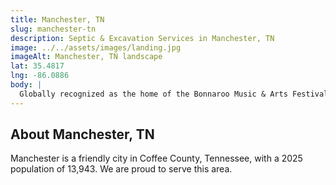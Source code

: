 ```yaml
---
title: Manchester, TN
slug: manchester-tn
description: Septic & Excavation Services in Manchester, TN
image: ../../assets/images/landing.jpg
imageAlt: Manchester, TN landscape
lat: 35.4817
lng: -86.0886
body: |
  Globally recognized as the home of the Bonnaroo Music & Arts Festival and with a growing residential population of over 12,800, Manchester offers a unique blend of vibrant event culture and community charm near attractions like Old Stone Fort State Archaeological Park. J.R. Outdoor Solutions serves local properties by providing essential Excavation & Site Prep and Land Clearing & Grading services. We implement effective Drainage Solutions to manage water, addressing both well-drained Holston loam and areas with problematic clay-rich soils. We offer expert Septic Installation and Septic Repair & Replacement, crucial for both residents and seasonal demands. We also enhance properties with attractive Outdoor Living Spaces, functional Concrete Patios & Walkways, and sturdy Retaining Walls, perfect for enjoying the local environment year-round.
---
```


## About Manchester, TN
Manchester is a friendly city in Coffee County, Tennessee, with a 2025 population of 13,943. We are proud to serve this area.
